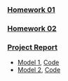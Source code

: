 ### [Homework 01](A_Data_Driven_Analysis_on_Tourism_in_Turkey.html)
### [Homework 02](Forecasting_Gasoline_Sales_with_Time_Series_Approach.html)
### [Project Report](Project.pdf)
- [Model 1](Project_Model_1.html), [Code](Project_Model_1.Rmd)
- [Model 2](Project_Model_2.html), [Code](Project_Model_2.Rmd)
